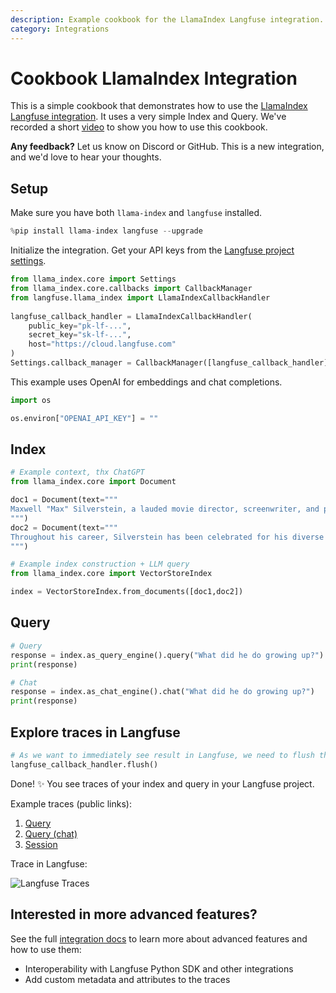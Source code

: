 ```yaml
---
description: Example cookbook for the LlamaIndex Langfuse integration.
category: Integrations
---
```


# Cookbook LlamaIndex Integration

This is a simple cookbook that demonstrates how to use the [LlamaIndex Langfuse integration](https://langfuse.com/docs/integrations/llama-index/get-started). It uses a very simple Index and Query. We've recorded a short [video](https://langfuse.com/guides/videos/llama-index) to show you how to use this cookbook.

**Any feedback?** Let us know on Discord or GitHub. This is a new integration, and we'd love to hear your thoughts.

## Setup

Make sure you have both `llama-index` and `langfuse` installed.


```python
%pip install llama-index langfuse --upgrade
```

Initialize the integration. Get your API keys from the [Langfuse project settings](https://cloud.langfuse.com).


```python
from llama_index.core import Settings
from llama_index.core.callbacks import CallbackManager
from langfuse.llama_index import LlamaIndexCallbackHandler
 
langfuse_callback_handler = LlamaIndexCallbackHandler(
    public_key="pk-lf-...",
    secret_key="sk-lf-...",
    host="https://cloud.langfuse.com"
)
Settings.callback_manager = CallbackManager([langfuse_callback_handler])
```

This example uses OpenAI for embeddings and chat completions.


```python
import os

os.environ["OPENAI_API_KEY"] = ""
```

## Index


```python
# Example context, thx ChatGPT
from llama_index.core import Document

doc1 = Document(text="""
Maxwell "Max" Silverstein, a lauded movie director, screenwriter, and producer, was born on October 25, 1978, in Boston, Massachusetts. A film enthusiast from a young age, his journey began with home movies shot on a Super 8 camera. His passion led him to the University of Southern California (USC), majoring in Film Production. Eventually, he started his career as an assistant director at Paramount Pictures. Silverstein's directorial debut, “Doors Unseen,” a psychological thriller, earned him recognition at the Sundance Film Festival and marked the beginning of a successful directing career.
""")
doc2 = Document(text="""
Throughout his career, Silverstein has been celebrated for his diverse range of filmography and unique narrative technique. He masterfully blends suspense, human emotion, and subtle humor in his storylines. Among his notable works are "Fleeting Echoes," "Halcyon Dusk," and the Academy Award-winning sci-fi epic, "Event Horizon's Brink." His contribution to cinema revolves around examining human nature, the complexity of relationships, and probing reality and perception. Off-camera, he is a dedicated philanthropist living in Los Angeles with his wife and two children.
""")
```


```python
# Example index construction + LLM query
from llama_index.core import VectorStoreIndex

index = VectorStoreIndex.from_documents([doc1,doc2])
```

## Query


```python
# Query
response = index.as_query_engine().query("What did he do growing up?")
print(response)
```


```python
# Chat
response = index.as_chat_engine().chat("What did he do growing up?")
print(response)
```

## Explore traces in Langfuse


```python
# As we want to immediately see result in Langfuse, we need to flush the callback handler
langfuse_callback_handler.flush()
```

Done! ✨ You see traces of your index and query in your Langfuse project.

Example traces (public links):
1. [Query](https://cloud.langfuse.com/project/cltipxbkn0000cdd7sbfbpovm/traces/f2e7f721-0940-4139-9b3a-e5cc9b0cb2d3)
2. [Query (chat)](https://cloud.langfuse.com/project/cltipxbkn0000cdd7sbfbpovm/traces/89c62a4d-e992-4923-a6b7-e2f27ae4cff3)
3. [Session](https://cloud.langfuse.com/project/cltipxbkn0000cdd7sbfbpovm/sessions/notebook-session-2)

Trace in Langfuse:

![Langfuse Traces](https://static.langfuse.com/llamaindex-langfuse-docs.gif)


## Interested in more advanced features?

See the full [integration docs](https://langfuse.com/docs/integrations/llama-index/get-started) to learn more about advanced features and how to use them:

- Interoperability with Langfuse Python SDK and other integrations
- Add custom metadata and attributes to the traces
